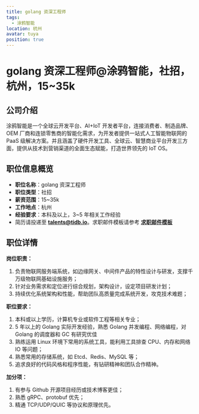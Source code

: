 ```yaml
---
title: golang 资深工程师
tags:
  - 涂鸦智能
location: 杭州
avatar: tuya
position: true
---
```


# golang 资深工程师@涂鸦智能，社招，杭州，15~35k


## 公司介绍

涂鸦智能是一个全球云开发平台、AI+IoT 开发者平台，连接消费者、制造品牌、OEM 厂商和连锁零售商的智能化需求，为开发者提供一站式人工智能物联网的 PaaS 级解决方案。并且涵盖了硬件开发工具、全球云、智慧商业平台开发三方面，提供从技术到营销渠道的全面生态赋能，打造世界领先的 IoT OS。

## 职位信息概览

- **职位名称**：golang 资深工程师
- **职位类型**：社招
- **薪资范围**：15~35k
- **工作地点**：杭州
- **经验要求**：本科及以上，3~5 年相关工作经验
- 简历请投递至 <a mailto="talents@tidb.io">**talents@tidb.io**</a>。求职邮件模板请参考 **[求职邮件模板](https://asktug.com/t/topic/62932)**

## 职位详情

**岗位职责：**

1. 负责物联网服务端系统，如边缘网关、中间件产品的特性设计与研发，支撑千万级物联网基础设施服务；
2. 针对业务需求和定位进行综合规划，架构设计，设定项目研发计划；
3. 持续优化系统架构和性能，帮助团队高质量完成系统开发，攻克技术难题；

**职位要求：**

1. 本科或以上学历，计算机专业或软件工程等相关专业；
2. 5 年以上的 Golang 实际开发经验，熟悉 Golang 并发编程、网络编程，对 Golang 的调度器和 GC 有研究优佳
3. 熟练运用 Linux 环境下常用的系统工具，能利用工具排查 CPU、内存和网络 IO 等问题；
4. 熟悉常用的存储系统，如 Etcd、Redis、MySQL 等；
5. 追求良好的代码风格和程序性能，有钻研精神和团队合作精神。

**加分项：**

1. 有参与 Github 开源项目经历或技术博客更佳；
2. 熟悉 gRPC、protobuf 优先；
3. 精通 TCP/UDP/QUIC 等协议和原理优先。
